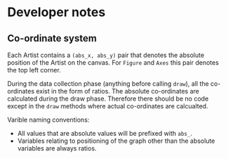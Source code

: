 # Developer notes

## Co-ordinate system
Each Artist contains a `(abs_x, abs_y)` pair that denotes the absolute position of the 
Artist on the canvas. For `Figure` and `Axes` this pair denotes the top left corner.

During the data collection phase (anything before calling `draw`), all the co-ordinates
exist in the form of ratios. The absolute co-ordinates are calculated during the draw
phase. Therefore there should be no code except in the `draw` methods where actual
co-ordinates are calcualted.

Varible naming conventions:
* All values that are absolute values will be prefixed with `abs_`.
* Variables relating to positioning of the graph other than the absolute
variables are always ratios.
